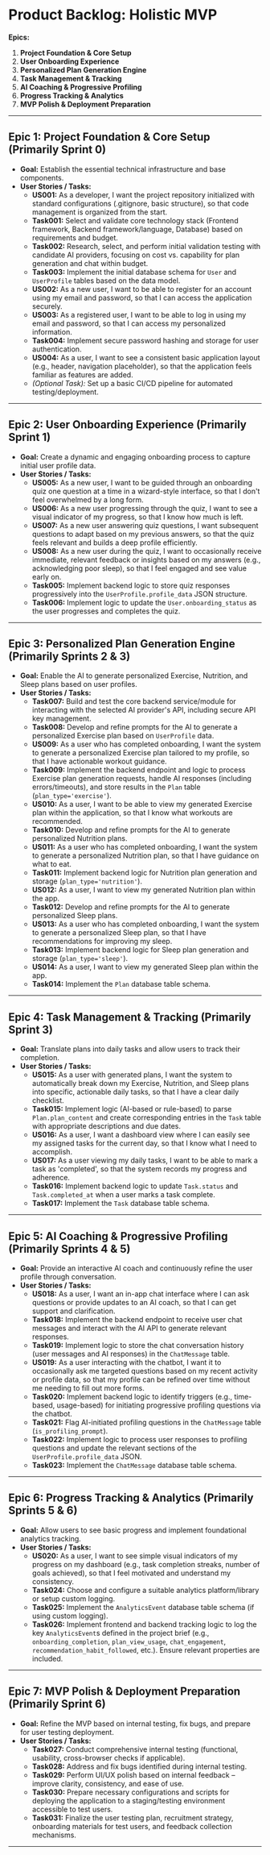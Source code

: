 # Product Backlog: Holistic MVP

**Epics:**

1.  **Project Foundation & Core Setup**
2.  **User Onboarding Experience**
3.  **Personalized Plan Generation Engine**
4.  **Task Management & Tracking**
5.  **AI Coaching & Progressive Profiling**
6.  **Progress Tracking & Analytics**
7.  **MVP Polish & Deployment Preparation**

---

## Epic 1: Project Foundation & Core Setup (Primarily Sprint 0)

*   **Goal:** Establish the essential technical infrastructure and base components.
*   **User Stories / Tasks:**
    *   **US001:** As a developer, I want the project repository initialized with standard configurations (.gitignore, basic structure), so that code management is organized from the start.
    *   **Task001:** Select and validate core technology stack (Frontend framework, Backend framework/language, Database) based on requirements and budget.
    *   **Task002:** Research, select, and perform initial validation testing with candidate AI providers, focusing on cost vs. capability for plan generation and chat within budget.
    *   **Task003:** Implement the initial database schema for `User` and `UserProfile` tables based on the data model.
    *   **US002:** As a new user, I want to be able to register for an account using my email and password, so that I can access the application securely.
    *   **US003:** As a registered user, I want to be able to log in using my email and password, so that I can access my personalized information.
    *   **Task004:** Implement secure password hashing and storage for user authentication.
    *   **US004:** As a user, I want to see a consistent basic application layout (e.g., header, navigation placeholder), so that the application feels familiar as features are added.
    *   *(Optional Task):* Set up a basic CI/CD pipeline for automated testing/deployment.

---

## Epic 2: User Onboarding Experience (Primarily Sprint 1)

*   **Goal:** Create a dynamic and engaging onboarding process to capture initial user profile data.
*   **User Stories / Tasks:**
    *   **US005:** As a new user, I want to be guided through an onboarding quiz one question at a time in a wizard-style interface, so that I don't feel overwhelmed by a long form.
    *   **US006:** As a new user progressing through the quiz, I want to see a visual indicator of my progress, so that I know how much is left.
    *   **US007:** As a new user answering quiz questions, I want subsequent questions to adapt based on my previous answers, so that the quiz feels relevant and builds a deep profile efficiently.
    *   **US008:** As a new user during the quiz, I want to occasionally receive immediate, relevant feedback or insights based on my answers (e.g., acknowledging poor sleep), so that I feel engaged and see value early on.
    *   **Task005:** Implement backend logic to store quiz responses progressively into the `UserProfile.profile_data` JSON structure.
    *   **Task006:** Implement logic to update the `User.onboarding_status` as the user progresses and completes the quiz.

---

## Epic 3: Personalized Plan Generation Engine (Primarily Sprints 2 & 3)

*   **Goal:** Enable the AI to generate personalized Exercise, Nutrition, and Sleep plans based on user profiles.
*   **User Stories / Tasks:**
    *   **Task007:** Build and test the core backend service/module for interacting with the selected AI provider's API, including secure API key management.
    *   **Task008:** Develop and refine prompts for the AI to generate a personalized Exercise plan based on `UserProfile` data.
    *   **US009:** As a user who has completed onboarding, I want the system to generate a personalized Exercise plan tailored to my profile, so that I have actionable workout guidance.
    *   **Task009:** Implement the backend endpoint and logic to process Exercise plan generation requests, handle AI responses (including errors/timeouts), and store results in the `Plan` table (`plan_type='exercise'`).
    *   **US010:** As a user, I want to be able to view my generated Exercise plan within the application, so that I know what workouts are recommended.
    *   **Task010:** Develop and refine prompts for the AI to generate personalized Nutrition plans.
    *   **US011:** As a user who has completed onboarding, I want the system to generate a personalized Nutrition plan, so that I have guidance on what to eat.
    *   **Task011:** Implement backend logic for Nutrition plan generation and storage (`plan_type='nutrition'`).
    *   **US012:** As a user, I want to view my generated Nutrition plan within the app.
    *   **Task012:** Develop and refine prompts for the AI to generate personalized Sleep plans.
    *   **US013:** As a user who has completed onboarding, I want the system to generate a personalized Sleep plan, so that I have recommendations for improving my sleep.
    *   **Task013:** Implement backend logic for Sleep plan generation and storage (`plan_type='sleep'`).
    *   **US014:** As a user, I want to view my generated Sleep plan within the app.
    *   **Task014:** Implement the `Plan` database table schema.

---

## Epic 4: Task Management & Tracking (Primarily Sprint 3)

*   **Goal:** Translate plans into daily tasks and allow users to track their completion.
*   **User Stories / Tasks:**
    *   **US015:** As a user with generated plans, I want the system to automatically break down my Exercise, Nutrition, and Sleep plans into specific, actionable daily tasks, so that I have a clear daily checklist.
    *   **Task015:** Implement logic (AI-based or rule-based) to parse `Plan.plan_content` and create corresponding entries in the `Task` table with appropriate descriptions and due dates.
    *   **US016:** As a user, I want a dashboard view where I can easily see my assigned tasks for the current day, so that I know what I need to accomplish.
    *   **US017:** As a user viewing my daily tasks, I want to be able to mark a task as 'completed', so that the system records my progress and adherence.
    *   **Task016:** Implement backend logic to update `Task.status` and `Task.completed_at` when a user marks a task complete.
    *   **Task017:** Implement the `Task` database table schema.

---

## Epic 5: AI Coaching & Progressive Profiling (Primarily Sprints 4 & 5)

*   **Goal:** Provide an interactive AI coach and continuously refine the user profile through conversation.
*   **User Stories / Tasks:**
    *   **US018:** As a user, I want an in-app chat interface where I can ask questions or provide updates to an AI coach, so that I can get support and clarification.
    *   **Task018:** Implement the backend endpoint to receive user chat messages and interact with the AI API to generate relevant responses.
    *   **Task019:** Implement logic to store the chat conversation history (user messages and AI responses) in the `ChatMessage` table.
    *   **US019:** As a user interacting with the chatbot, I want it to occasionally ask me targeted questions based on my recent activity or profile data, so that my profile can be refined over time without me needing to fill out more forms.
    *   **Task020:** Implement backend logic to identify triggers (e.g., time-based, usage-based) for initiating progressive profiling questions via the chatbot.
    *   **Task021:** Flag AI-initiated profiling questions in the `ChatMessage` table (`is_profiling_prompt`).
    *   **Task022:** Implement logic to process user responses to profiling questions and update the relevant sections of the `UserProfile.profile_data` JSON.
    *   **Task023:** Implement the `ChatMessage` database table schema.

---

## Epic 6: Progress Tracking & Analytics (Primarily Sprints 5 & 6)

*   **Goal:** Allow users to see basic progress and implement foundational analytics tracking.
*   **User Stories / Tasks:**
    *   **US020:** As a user, I want to see simple visual indicators of my progress on my dashboard (e.g., task completion streaks, number of goals achieved), so that I feel motivated and understand my consistency.
    *   **Task024:** Choose and configure a suitable analytics platform/library or setup custom logging.
    *   **Task025:** Implement the `AnalyticsEvent` database table schema (if using custom logging).
    *   **Task026:** Implement frontend and backend tracking logic to log the key `AnalyticsEvent`s defined in the project brief (e.g., `onboarding_completion`, `plan_view_usage`, `chat_engagement`, `recommendation_habit_followed`, etc.). Ensure relevant properties are included.

---

## Epic 7: MVP Polish & Deployment Preparation (Primarily Sprint 6)

*   **Goal:** Refine the MVP based on internal testing, fix bugs, and prepare for user testing deployment.
*   **User Stories / Tasks:**
    *   **Task027:** Conduct comprehensive internal testing (functional, usability, cross-browser checks if applicable).
    *   **Task028:** Address and fix bugs identified during internal testing.
    *   **Task029:** Perform UI/UX polish based on internal feedback – improve clarity, consistency, and ease of use.
    *   **Task030:** Prepare necessary configurations and scripts for deploying the application to a staging/testing environment accessible to test users.
    *   **Task031:** Finalize the user testing plan, recruitment strategy, onboarding materials for test users, and feedback collection mechanisms.

--- 